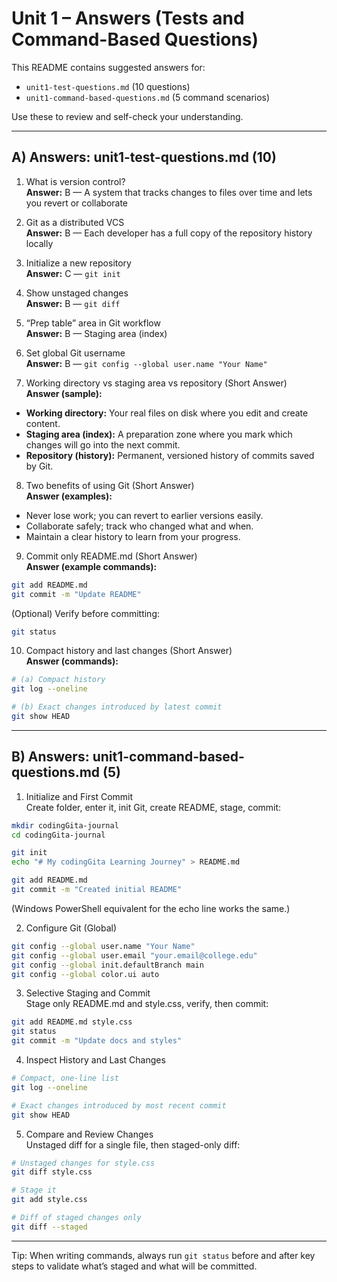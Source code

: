 # Unit 1 – Answers (Tests and Command-Based Questions)

This README contains suggested answers for:
- `unit1-test-questions.md` (10 questions)
- `unit1-command-based-questions.md` (5 command scenarios)

Use these to review and self-check your understanding.

---

## A) Answers: unit1-test-questions.md (10)

1) What is version control?  
**Answer:** B — A system that tracks changes to files over time and lets you revert or collaborate

2) Git as a distributed VCS  
**Answer:** B — Each developer has a full copy of the repository history locally

3) Initialize a new repository  
**Answer:** C — `git init`

4) Show unstaged changes  
**Answer:** B — `git diff`

5) “Prep table” area in Git workflow  
**Answer:** B — Staging area (index)

6) Set global Git username  
**Answer:** B — `git config --global user.name "Your Name"`

7) Working directory vs staging area vs repository (Short Answer)  
**Answer (sample):**
- **Working directory:** Your real files on disk where you edit and create content.
- **Staging area (index):** A preparation zone where you mark which changes will go into the next commit.
- **Repository (history):** Permanent, versioned history of commits saved by Git.

8) Two benefits of using Git (Short Answer)  
**Answer (examples):**
- Never lose work; you can revert to earlier versions easily.
- Collaborate safely; track who changed what and when.
- Maintain a clear history to learn from your progress.

9) Commit only README.md (Short Answer)  
**Answer (example commands):**
```bash
git add README.md
git commit -m "Update README"
```
(Optional) Verify before committing:
```bash
git status
```

10) Compact history and last changes (Short Answer)  
**Answer (commands):**
```bash
# (a) Compact history
git log --oneline

# (b) Exact changes introduced by latest commit
git show HEAD
```

---

## B) Answers: unit1-command-based-questions.md (5)

1) Initialize and First Commit  
Create folder, enter it, init Git, create README, stage, commit:
```bash
mkdir codingGita-journal
cd codingGita-journal

git init
echo "# My codingGita Learning Journey" > README.md

git add README.md
git commit -m "Created initial README"
```
(Windows PowerShell equivalent for the echo line works the same.)

2) Configure Git (Global)  
```bash
git config --global user.name "Your Name"
git config --global user.email "your.email@college.edu"
git config --global init.defaultBranch main
git config --global color.ui auto
```

3) Selective Staging and Commit  
Stage only README.md and style.css, verify, then commit:
```bash
git add README.md style.css
git status
git commit -m "Update docs and styles"
```

4) Inspect History and Last Changes  
```bash
# Compact, one-line list
git log --oneline

# Exact changes introduced by most recent commit
git show HEAD
```

5) Compare and Review Changes  
Unstaged diff for a single file, then staged-only diff:
```bash
# Unstaged changes for style.css
git diff style.css

# Stage it
git add style.css

# Diff of staged changes only
git diff --staged
```

---

Tip: When writing commands, always run `git status` before and after key steps to validate what’s staged and what will be committed.
